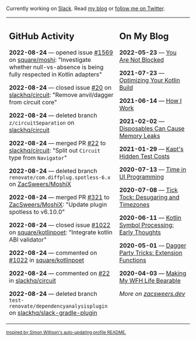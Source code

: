 Currently working on [Slack](https://slack.com/). Read [my blog](https://zacsweers.dev/) or [follow me on Twitter](https://twitter.com/ZacSweers).

<table><tr><td valign="top" width="60%">

## GitHub Activity
<!-- githubActivity starts -->
**2022-08-24** — opened issue [#1569](https://github.com/square/moshi/issues/1569) on [square/moshi](https://github.com/square/moshi): "Investigate whether null-vs-absence is being fully respected in Kotlin adapters"

**2022-08-24** — closed issue [#20](https://github.com/slackhq/circuit/issues/20) on [slackhq/circuit](https://github.com/slackhq/circuit): "Remove anvil/dagger from circuit core"

**2022-08-24** — deleted branch `z/circuitSeparation` on [slackhq/circuit](https://github.com/slackhq/circuit)

**2022-08-24** — merged PR [#22](https://github.com/slackhq/circuit/pull/22) to [slackhq/circuit](https://github.com/slackhq/circuit): "Split out `Circuit` type from `Navigator`"

**2022-08-24** — deleted branch `renovate/com.diffplug.spotless-6.x` on [ZacSweers/MoshiX](https://github.com/ZacSweers/MoshiX)

**2022-08-24** — merged PR [#321](https://github.com/ZacSweers/MoshiX/pull/321) to [ZacSweers/MoshiX](https://github.com/ZacSweers/MoshiX): "Update plugin spotless to v6.10.0"

**2022-08-24** — closed issue [#1022](https://github.com/square/kotlinpoet/issues/1022) on [square/kotlinpoet](https://github.com/square/kotlinpoet): "Integrate kotlin ABI validator"

**2022-08-24** — commented on [#1022](https://github.com/square/kotlinpoet/issues/1022#issuecomment-1225912774) in [square/kotlinpoet](https://github.com/square/kotlinpoet)

**2022-08-24** — commented on [#22](https://github.com/slackhq/circuit/pull/22#issuecomment-1225912184) in [slackhq/circuit](https://github.com/slackhq/circuit)

**2022-08-24** — deleted branch `test-renovate/dependencyanalysisplugin` on [slackhq/slack-gradle-plugin](https://github.com/slackhq/slack-gradle-plugin)
<!-- githubActivity ends -->
</td><td valign="top" width="40%">

## On My Blog
<!-- blog starts -->
**2022-05-23** — [You Are Not Blocked](https://www.zacsweers.dev/you-are-not-blocked/)

**2021-07-23** — [Optimizing Your Kotlin Build](https://www.zacsweers.dev/optimizing-your-kotlin-build/)

**2021-06-14** — [How I Work](https://www.zacsweers.dev/how-i-work/)

**2021-02-02** — [Disposables Can Cause Memory Leaks](https://www.zacsweers.dev/disposables-can-cause-memory-leaks/)

**2021-01-29** — [Kapt's Hidden Test Costs](https://www.zacsweers.dev/kapts-hidden-test-costs/)

**2020-07-13** — [Time in UI Programming](https://www.zacsweers.dev/time-in-ui/)

**2020-07-08** — [Tick Tock: Desugaring and Timezones](https://www.zacsweers.dev/ticktock-desugaring-timezones/)

**2020-06-11** — [Kotlin Symbol Processing: Early Thoughts](https://www.zacsweers.dev/kotlin-symbol-processor-early-thoughts/)

**2020-05-01** — [Dagger Party Tricks: Extension Functions](https://www.zacsweers.dev/dagger-party-tricks-extension-functions/)

**2020-04-03** — [Making My WFH Life Bearable](https://www.zacsweers.dev/making-wfh-life-bearable/)
<!-- blog ends -->
_More on [zacsweers.dev](https://zacsweers.dev/)_
</td></tr></table>

<sub><a href="https://simonwillison.net/2020/Jul/10/self-updating-profile-readme/">Inspired by Simon Willison's auto-updating profile README.</a></sub>